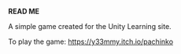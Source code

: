 **READ ME**

A simple game created for the Unity Learning site.

To play the game:
https://y33mmy.itch.io/pachinko
